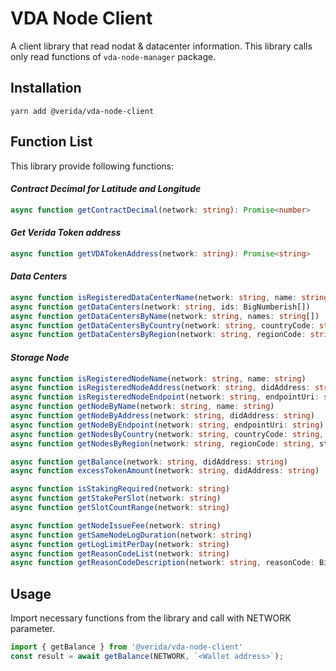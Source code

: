 
# VDA Node Client
A client library that read nodat & datacenter information.
This library calls only read functions of `vda-node-manager` package.

## Installation

```
yarn add @verida/vda-node-client
```

## Function List
This library provide following functions:

#### *Contract Decimal for Latitude and Longitude*
```ts
async function getContractDecimal(network: string): Promise<number>
```
#### *Get Verida Token address*
```ts
async function getVDATokenAddress(network: string): Promise<string>
```
#### *Data Centers*
```ts
async function isRegisteredDataCenterName(network: string, name: string)
async function getDataCenters(network: string, ids: BigNumberish[])
async function getDataCentersByName(network: string, names: string[])
async function getDataCentersByCountry(network: string, countryCode: string, status?: EnumStatus)
async function getDataCentersByRegion(network: string, regionCode: string, status?: EnumStatus)
```
#### *Storage Node*
```ts
async function isRegisteredNodeName(network: string, name: string)
async function isRegisteredNodeAddress(network: string, didAddress: string)
async function isRegisteredNodeEndpoint(network: string, endpointUri: string)
async function getNodeByName(network: string, name: string)
async function getNodeByAddress(network: string, didAddress: string)
async function getNodeByEndpoint(network: string, endpointUri: string)
async function getNodesByCountry(network: string, countryCode: string, status?: EnumStatus)
async function getNodesByRegion(network: string, regionCode: string, status?: EnumStatus)

async function getBalance(network: string, didAddress: string)
async function excessTokenAmount(network: string, didAddress: string)

async function isStakingRequired(network: string)
async function getStakePerSlot(network: string)
async function getSlotCountRange(network: string)

async function getNodeIssueFee(network: string)
async function getSameNodeLogDuration(network: string)
async function getLogLimitPerDay(network: string)
async function getReasonCodeList(network: string)
async function getReasonCodeDescription(network: string, reasonCode: BigNumberish)
```

## Usage
Import necessary functions from the library and call with NETWORK parameter.

```ts
import { getBalance } from '@verida/vda-node-client'
const result = await getBalance(NETWORK, `<Wallet address>`);
```
